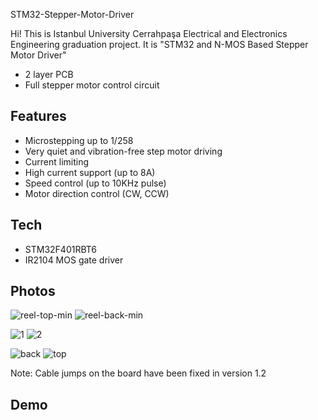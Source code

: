 STM32-Stepper-Motor-Driver

Hi! This is Istanbul University Cerrahpaşa Electrical and Electronics Engineering graduation project. 
It is "STM32 and N-MOS Based Stepper Motor Driver"

- 2 layer PCB
- Full stepper motor control circuit

## Features

- Microstepping up to 1/258
- Very quiet and vibration-free step motor driving
- Current limiting
- High current support (up to 8A)
- Speed control (up to 10KHz pulse)
- Motor direction control (CW, CCW)

## Tech

- STM32F401RBT6
- IR2104 MOS gate driver

## Photos

![reel-top-min](https://github.com/furkanbakkal/STM32-Stepper-Motor-Driver/assets/81293327/bb0d2cb9-5cec-4872-9ee0-5a1a3f2ee583)
![reel-back-min](https://github.com/furkanbakkal/STM32-Stepper-Motor-Driver/assets/81293327/eec0bec8-443a-4938-9cba-cb699d7ba86c)

![1](https://github.com/furkanbakkal/STM32-Stepper-Motor-Driver/assets/81293327/f5d2102d-0b26-48df-baf5-0c6d999d2438)
![2](https://github.com/furkanbakkal/STM32-Stepper-Motor-Driver/assets/81293327/f82b2c81-b2a0-4722-83ba-0daeae9705c2)

![back](https://github.com/furkanbakkal/STM32-Stepper-Motor-Driver/assets/81293327/623c80c8-ea0f-4b43-a176-6d010326d394)
![top](https://github.com/furkanbakkal/STM32-Stepper-Motor-Driver/assets/81293327/489506e5-1eef-4b8c-ab1a-00849db8eeb3)


Note: Cable jumps on the board have been fixed in version 1.2

## Demo

